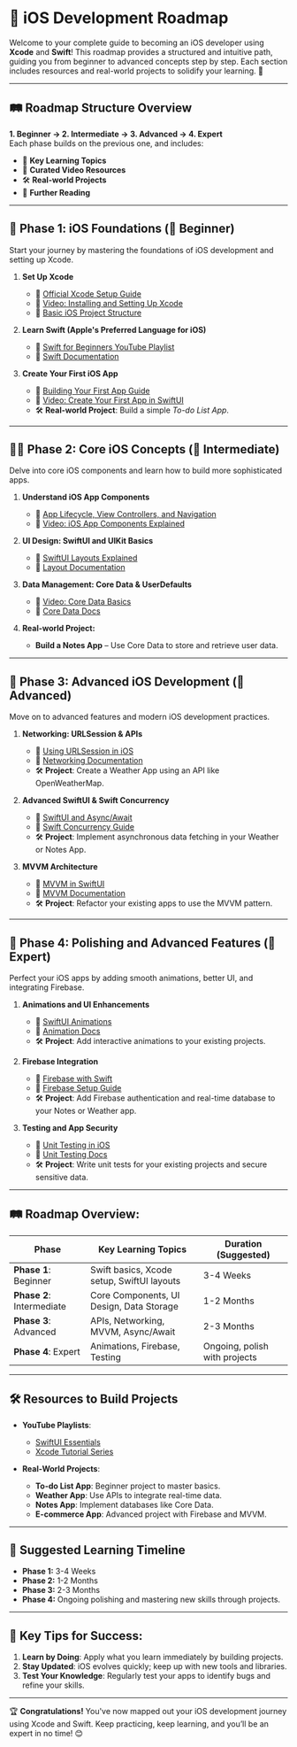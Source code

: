 # 🍏 **iOS Development Roadmap**  
Welcome to your complete guide to becoming an iOS developer using **Xcode** and **Swift**! This roadmap provides a structured and intuitive path, guiding you from beginner to advanced concepts step by step. Each section includes resources and real-world projects to solidify your learning. 🌱

---

## 🛤️ **Roadmap Structure Overview**

**1. Beginner → 2. Intermediate → 3. Advanced → 4. Expert**  
Each phase builds on the previous one, and includes:
- 🔗 **Key Learning Topics**
- 🎥 **Curated Video Resources**
- 🛠️ **Real-world Projects**
- 📖 **Further Reading**

---

## 🎯 **Phase 1: iOS Foundations (🚶 Beginner)**  
Start your journey by mastering the foundations of iOS development and setting up Xcode.

1. **Set Up Xcode**
   - 📖 [Official Xcode Setup Guide](https://developer.apple.com/xcode/)
   - 🎥 [Video: Installing and Setting Up Xcode](https://www.youtube.com/watch?v=ytQqYjOYh1I)
   - 📖 [Basic iOS Project Structure](https://developer.apple.com/documentation/)

2. **Learn Swift (Apple's Preferred Language for iOS)**
   - 🎥 [Swift for Beginners YouTube Playlist](https://www.youtube.com/watch?v=comQ1-x2a1Q)
   - 📖 [Swift Documentation](https://developer.apple.com/swift/)

3. **Create Your First iOS App**
   - 📖 [Building Your First App Guide](https://developer.apple.com/documentation/swiftui)
   - 🎥 [Video: Create Your First App in SwiftUI](https://www.youtube.com/watch?v=XA2WjJbmmoM)
   - 🛠️ **Real-world Project**: Build a simple *To-do List App*.

---

## 🏃‍♂️ **Phase 2: Core iOS Concepts (🏃 Intermediate)**  
Delve into core iOS components and learn how to build more sophisticated apps.

1. **Understand iOS App Components**  
   - 📖 [App Lifecycle, View Controllers, and Navigation](https://developer.apple.com/documentation/uikit)
   - 🎥 [Video: iOS App Components Explained](https://www.youtube.com/watch?v=ZRTyy5d5pEo)

2. **UI Design: SwiftUI and UIKit Basics**
   - 🎥 [SwiftUI Layouts Explained](https://www.youtube.com/watch?v=d9GYzPKeMHw)
   - 📖 [Layout Documentation](https://developer.apple.com/documentation/swiftui)

3. **Data Management: Core Data & UserDefaults**
   - 🎥 [Video: Core Data Basics](https://www.youtube.com/watch?v=7aYbFChXLwY)
   - 📖 [Core Data Docs](https://developer.apple.com/documentation/coredata/)

4. **Real-world Project:**
   - **Build a Notes App** – Use Core Data to store and retrieve user data.

---

## 🚀 **Phase 3: Advanced iOS Development (🚀 Advanced)**  
Move on to advanced features and modern iOS development practices.

1. **Networking: URLSession & APIs**
   - 🎥 [Using URLSession in iOS](https://www.youtube.com/watch?v=5aZ3oEYduN4)
   - 📖 [Networking Documentation](https://developer.apple.com/documentation/foundation/urlsession)
   - 🛠️ **Project**: Create a Weather App using an API like OpenWeatherMap.

2. **Advanced SwiftUI & Swift Concurrency**
   - 🎥 [SwiftUI and Async/Await](https://www.youtube.com/watch?v=yz6_pBmhK0w)
   - 📖 [Swift Concurrency Guide](https://developer.apple.com/documentation/swift/concurrency)
   - 🛠️ **Project**: Implement asynchronous data fetching in your Weather or Notes App.

3. **MVVM Architecture**
   - 🎥 [MVVM in SwiftUI](https://www.youtube.com/watch?v=X-0ih8yke_8)
   - 📖 [MVVM Documentation](https://developer.apple.com/documentation/swiftui)
   - 🛠️ **Project**: Refactor your existing apps to use the MVVM pattern.

---

## 🏅 **Phase 4: Polishing and Advanced Features (🏅 Expert)**  
Perfect your iOS apps by adding smooth animations, better UI, and integrating Firebase.

1. **Animations and UI Enhancements**
   - 🎥 [SwiftUI Animations](https://www.youtube.com/watch?v=eBbT8uQKbNo)
   - 📖 [Animation Docs](https://developer.apple.com/documentation/swiftui/animation)
   - 🛠️ **Project**: Add interactive animations to your existing projects.

2. **Firebase Integration**
   - 🎥 [Firebase with Swift](https://www.youtube.com/watch?v=j_wMAnuIVWE)
   - 📖 [Firebase Setup Guide](https://firebase.google.com/docs/ios/setup)
   - 🛠️ **Project**: Add Firebase authentication and real-time database to your Notes or Weather app.

3. **Testing and App Security**
   - 🎥 [Unit Testing in iOS](https://www.youtube.com/watch?v=oR0w8t22x6g)
   - 📖 [Unit Testing Docs](https://developer.apple.com/documentation/xctest)
   - 🛠️ **Project**: Write unit tests for your existing projects and secure sensitive data.

---

## 🛤️ **Roadmap Overview:**

| **Phase**             | **Key Learning Topics**                           | **Duration (Suggested)**  |
|-----------------------|---------------------------------------------------|---------------------------|
| **Phase 1**: Beginner | Swift basics, Xcode setup, SwiftUI layouts        | 3-4 Weeks                 |
| **Phase 2**: Intermediate | Core Components, UI Design, Data Storage    | 1-2 Months                |
| **Phase 3**: Advanced  | APIs, Networking, MVVM, Async/Await              | 2-3 Months                |
| **Phase 4**: Expert    | Animations, Firebase, Testing                    | Ongoing, polish with projects |

---

## 🛠️ **Resources to Build Projects**  
- **YouTube Playlists**:
  - [SwiftUI Essentials](https://www.youtube.com/playlist?list=PLp90OwTq2DGSnlo5yIu3yX9D54TzqBNQ7)
  - [Xcode Tutorial Series](https://www.youtube.com/playlist?list=PLdZv8wy44QZekqM1UYeW4aVF8p0S3Flsp)
  
- **Real-World Projects**:
  - **To-do List App**: Beginner project to master basics.
  - **Weather App**: Use APIs to integrate real-time data.
  - **Notes App**: Implement databases like Core Data.
  - **E-commerce App**: Advanced project with Firebase and MVVM.

---

## 📅 **Suggested Learning Timeline**  
- **Phase 1:** 3-4 Weeks  
- **Phase 2:** 1-2 Months  
- **Phase 3:** 2-3 Months  
- **Phase 4:** Ongoing polishing and mastering new skills through projects.

---

## 🎯 **Key Tips for Success:**

1. **Learn by Doing**: Apply what you learn immediately by building projects.
2. **Stay Updated**: iOS evolves quickly; keep up with new tools and libraries.
3. **Test Your Knowledge**: Regularly test your apps to identify bugs and refine your skills.

---

🏆 **Congratulations!** You've now mapped out your iOS development journey using Xcode and Swift. Keep practicing, keep learning, and you’ll be an expert in no time! 😊